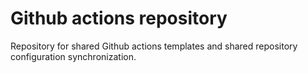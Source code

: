 # Github actions repository

Repository for shared Github actions templates and shared repository configuration synchronization.